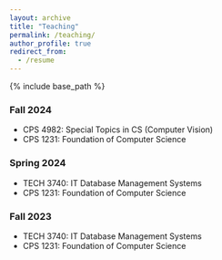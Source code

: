 ```yaml
---
layout: archive
title: "Teaching"
permalink: /teaching/
author_profile: true
redirect_from:
  - /resume
---
```


{% include base_path %}

### Fall 2024
* CPS 4982: Special Topics in CS (Computer Vision)
* CPS 1231: Foundation of Computer Science 

### Spring 2024
* TECH 3740: IT Database Management Systems
* CPS 1231: Foundation of Computer Science

### Fall 2023
* TECH 3740: IT Database Management Systems
* CPS 1231: Foundation of Computer Science 